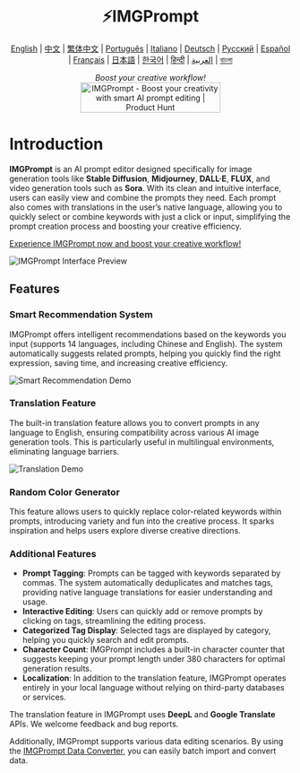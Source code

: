 <h1 align="center">
⚡️IMGPrompt
</h1>
<p align="center">
<a href="https://prompt.newzone.top/app/en">English</a> |
<a href="https://prompt.newzone.top/app/zh">中文</a> |  
<a href="https://prompt.newzone.top/app/zh-hant">繁体中文</a> |
<a href="https://prompt.newzone.top/app/pt">Português</a> |
<a href="https://prompt.newzone.top/app/it">Italiano</a> |
<a href="https://prompt.newzone.top/app/de">Deutsch</a> |
<a href="https://prompt.newzone.top/app/ru">Русский</a> |
<a href="https://prompt.newzone.top/app/es">Español</a> |
<a href="https://prompt.newzone.top/app/fr">Français</a> |
<a href="https://prompt.newzone.top/app/ja">日本語</a> |
<a href="https://prompt.newzone.top/app/ko">한국어</a> |
<a href="https://prompt.newzone.top/app/hi">हिन्दी</a> |
<a href="https://prompt.newzone.top/app/ar">العربية</a> |
<a href="https://prompt.newzone.top/app/bn">বাংলা</a>
</p>
<p align="center">
    <em>Boost your creative workflow!</em>
<br/><a href="https://www.producthunt.com/posts/imgprompt?embed=true&utm_source=badge-featured&utm_medium=badge&utm_souce=badge-imgprompt" target="_blank"><img src="https://api.producthunt.com/widgets/embed-image/v1/featured.svg?post_id=703738&theme=light" alt="IMGPrompt - Boost&#0032;your&#0032;creativity&#0032;with&#0032;smart&#0032;AI&#0032;prompt&#0032;editing | Product Hunt" style="width: 250px; height: 54px;" width="250" height="54" /></a>
</p>

# Introduction

**IMGPrompt** is an AI prompt editor designed specifically for image generation tools like **Stable Diffusion**, **Midjourney**, **DALL·E**, **FLUX**, and video generation tools such as **Sora**. With its clean and intuitive interface, users can easily view and combine the prompts they need. Each prompt also comes with translations in the user’s native language, allowing you to quickly select or combine keywords with just a click or input, simplifying the prompt creation process and boosting your creative efficiency.

[Experience IMGPrompt now and boost your creative workflow!](https://prompt.newzone.top/app/en)

![IMGPrompt Interface Preview](https://img.newzone.top/2024-10-23-18-31-38.png?imageMogr2/format/webp)

## Features

### Smart Recommendation System

IMGPrompt offers intelligent recommendations based on the keywords you input (supports 14 languages, including Chinese and English). The system automatically suggests related prompts, helping you quickly find the right expression, saving time, and increasing creative efficiency.

![Smart Recommendation Demo](https://img.newzone.top/gif/imgprompt-ai-suggestions.webp)

### Translation Feature

The built-in translation feature allows you to convert prompts in any language to English, ensuring compatibility across various AI image generation tools. This is particularly useful in multilingual environments, eliminating language barriers.

![Translation Demo](https://img.newzone.top/gif/imgprompt-translate.webp)

### Random Color Generator

This feature allows users to quickly replace color-related keywords within prompts, introducing variety and fun into the creative process. It sparks inspiration and helps users explore diverse creative directions.

### Additional Features

- **Prompt Tagging**: Prompts can be tagged with keywords separated by commas. The system automatically deduplicates and matches tags, providing native language translations for easier understanding and usage.
- **Interactive Editing**: Users can quickly add or remove prompts by clicking on tags, streamlining the editing process.
- **Categorized Tag Display**: Selected tags are displayed by category, helping you quickly search and edit prompts.
- **Character Count**: IMGPrompt includes a built-in character counter that suggests keeping your prompt length under 380 characters for optimal generation results.
- **Localization**: In addition to the translation feature, IMGPrompt operates entirely in your local language without relying on third-party databases or services.

The translation feature in IMGPrompt uses **DeepL** and **Google Translate** APIs. We welcome feedback and bug reports.

Additionally, IMGPrompt supports various data editing scenarios. By using the [IMGPrompt Data Converter](https://tools.newzone.top/data-parser/img-prompt), you can easily batch import and convert data.
